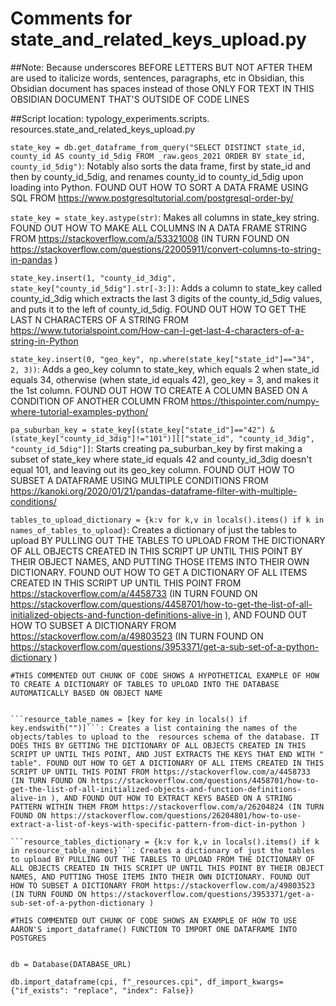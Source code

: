 # Comments for state_and_related_keys_upload.py

##Note: Because underscores BEFORE LETTERS BUT NOT AFTER THEM are used to italicize words, sentences, paragraphs, etc in Obsidian, this Obsidian document has spaces instead of those ONLY FOR TEXT IN THIS OBSIDIAN DOCUMENT THAT'S OUTSIDE OF CODE LINES

##Script location: typology_experiments.scripts. resources.state_and_related_keys_upload.py



```state_key = db.get_dataframe_from_query("SELECT DISTINCT state_id, county_id AS county_id_5dig FROM _raw.geos_2021 ORDER BY state_id, county_id_5dig")```:  Notably also sorts the data frame, first by state_id and then by county_id_5dig, and renames county_id to county_id_5dig upon loading into Python. FOUND OUT HOW TO SORT A DATA FRAME USING SQL FROM https://www.postgresqltutorial.com/postgresql-order-by/ 

```state_key = state_key.astype(str)```:  Makes all columns in state_key string. FOUND OUT HOW TO MAKE ALL COLUMNS IN A DATA FRAME STRING FROM https://stackoverflow.com/a/53321008 (IN TURN FOUND ON https://stackoverflow.com/questions/22005911/convert-columns-to-string-in-pandas )

```state_key.insert(1, "county_id_3dig", state_key["county_id_5dig"].str[-3:])```:  Adds a column to state_key called county_id_3dig which extracts the last 3 digits of the county_id_5dig values, and puts it to the left of county_id_5dig. FOUND OUT HOW TO GET THE LAST N CHARACTERS OF A STRING FROM https://www.tutorialspoint.com/How-can-I-get-last-4-characters-of-a-string-in-Python 

```state_key.insert(0, "geo_key", np.where(state_key["state_id"]=="34", 2, 3))```:  Adds a geo_key column to state_key, which equals 2 when state_id equals 34, otherwise (when state_id equals 42), geo_key = 3, and makes it the 1st column. FOUND OUT HOW TO CREATE A COLUMN BASED ON A CONDITION OF ANOTHER COLUMN FROM https://thispointer.com/numpy-where-tutorial-examples-python/



```pa_suburban_key = state_key[(state_key["state_id"]=="42") & (state_key["county_id_3dig"]!="101")][["state_id", "county_id_3dig", "county_id_5dig"]]```:  Starts creating pa_suburban_key by first making a subset of state_key where state_id equals 42 and county_id_3dig doesn't equal 101, and leaving out its geo_key column. FOUND OUT HOW TO SUBSET A DATAFRAME USING MULTIPLE CONDITIONS FROM https://kanoki.org/2020/01/21/pandas-dataframe-filter-with-multiple-conditions/  



```tables_to_upload_dictionary = {k:v for k,v in locals().items() if k in names_of_tables_to_upload}```: Creates a dictionary of just the tables to upload BY PULLING OUT THE TABLES TO UPLOAD FROM THE DICTIONARY OF ALL OBJECTS CREATED IN THIS SCRIPT UP UNTIL THIS POINT BY THEIR OBJECT NAMES, AND PUTTING THOSE ITEMS INTO THEIR OWN DICTIONARY. FOUND OUT HOW TO GET A DICTIONARY OF ALL ITEMS CREATED IN THIS SCRIPT UP UNTIL THIS POINT FROM https://stackoverflow.com/a/4458733 (IN TURN FOUND ON https://stackoverflow.com/questions/4458701/how-to-get-the-list-of-all-initialized-objects-and-function-definitions-alive-in ), AND FOUND OUT HOW TO SUBSET A DICTIONARY FROM https://stackoverflow.com/a/49803523 (IN TURN FOUND ON https://stackoverflow.com/questions/3953371/get-a-sub-set-of-a-python-dictionary )





```
#THIS COMMENTED OUT CHUNK OF CODE SHOWS A HYPOTHETICAL EXAMPLE OF HOW TO CREATE A DICTIONARY OF TABLES TO UPLOAD INTO THE DATABASE AUTOMATICALLY BASED ON OBJECT NAME


```resource_table_names = [key for key in locals() if key.endswith("")]```: Creates a list containing the names of the objects/tables to upload to the  resources schema of the database. IT DOES THIS BY GETTING THE DICTIONARY OF ALL OBJECTS CREATED IN THIS SCRIPT UP UNTIL THIS POINT, AND JUST EXTRACTS THE KEYS THAT END WITH " table". FOUND OUT HOW TO GET A DICTIONARY OF ALL ITEMS CREATED IN THIS SCRIPT UP UNTIL THIS POINT FROM https://stackoverflow.com/a/4458733 (IN TURN FOUND ON https://stackoverflow.com/questions/4458701/how-to-get-the-list-of-all-initialized-objects-and-function-definitions-alive-in ), AND FOUND OUT HOW TO EXTRACT KEYS BASED ON A STRING PATTERN WITHIN THEM FROM https://stackoverflow.com/a/26204824 (IN TURN FOUND ON https://stackoverflow.com/questions/26204801/how-to-use-extract-a-list-of-keys-with-specific-pattern-from-dict-in-python )

```resource_tables_dictionary = {k:v for k,v in locals().items() if k in resource_table_names}```: Creates a dictionary of just the tables to upload BY PULLING OUT THE TABLES TO UPLOAD FROM THE DICTIONARY OF ALL OBJECTS CREATED IN THIS SCRIPT UP UNTIL THIS POINT BY THEIR OBJECT NAMES, AND PUTTING THOSE ITEMS INTO THEIR OWN DICTIONARY. FOUND OUT HOW TO SUBSET A DICTIONARY FROM https://stackoverflow.com/a/49803523 (IN TURN FOUND ON https://stackoverflow.com/questions/3953371/get-a-sub-set-of-a-python-dictionary )
```





``` 
#THIS COMMENTED OUT CHUNK OF CODE SHOWS AN EXAMPLE OF HOW TO USE AARON'S import_dataframe() FUNCTION TO IMPORT ONE DATAFRAME INTO POSTGRES


db = Database(DATABASE_URL)

db.import_dataframe(cpi, f"_resources.cpi", df_import_kwargs={"if_exists": "replace", "index": False})
```












